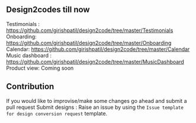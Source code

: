## Design2codes till now
Testimonials : https://github.com/girishpatil/design2code/tree/master/Testimonials
Onboarding: https://github.com/girishpatil/design2code/tree/master/Onboarding
Calendar: https://github.com/girishpatil/design2code/tree/master/Calendar
Music dashboard : https://github.com/girishpatil/design2code/tree/master/MusicDashboard
Product view: Coming soon

## Contribution
If you would like to improvise/make some changes go ahead and submit a pull request
Submit designs : Raise an issue by using the `Issue template for design conversion request` template.
